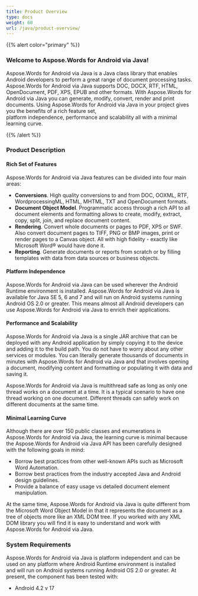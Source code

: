 ```yaml
---
title: Product Overview
type: docs
weight: 60
url: /java/product-overview/
---
```


{{% alert color="primary" %}} 

### **Welcome to Aspose.Words for Android via Java!**

Aspose.Words for Android via Java is a Java class library that enables Android developers to perform a great range of document processing tasks. Aspose.Words for Android via Java supports DOC, DOCX, RTF, HTML, OpenDocument, PDF, XPS, EPUB and other formats. With Aspose.Words for Android via Java you can generate, modify, convert, render and print documents. Using Aspose.Words for Android via Java in your project gives you the benefits of a rich feature set, platform independence, performance and scalability all with a minimal learning curve.

{{% /alert %}} 

### **Product Description**

#### **Rich Set of Features**

Aspose.Words for Android via Java features can be divided into four main areas:

- **Conversions**. High quality conversions to and from DOC, OOXML, RTF, WordprocessingML, HTML, MHTML, TXT and OpenDocument formats.
- **Document Object Model**. Programmatic access through a rich API to all document elements and formatting allows to create, modify, extract, copy, split, join, and replace document content.
- **Rendering**. Convert whole documents or pages to PDF, XPS or SWF. Also convert document pages to TIFF, PNG or BMP images, print or render pages to a Canvas object. All with high fidelity - exactly like Microsoft Word® would have done it.
- **Reporting**. Generate documents or reports from scratch or by filling templates with data from data sources or business objects.

#### **Platform Independence**

Aspose.Words for Android via Java can be used wherever the Android Runtime environment is installed. Aspose.Words for Android via Java is available for Java SE 5, 6 and 7 and will run on Android systems running Android OS 2.0 or greater. This means almost all Android developers can use Aspose.Words for Android via Java to enrich their applications.

#### **Performance and Scalability**

Aspose.Words for Android via Java is a single JAR archive that can be deployed with any Android application by simply copying it to the device and adding it to the build path. You do not have to worry about any other services or modules. You can literally generate thousands of documents in minutes with Aspose.Words for Android via Java and that involves opening a document, modifying content and formatting or populating it with data and saving it.

Aspose.Words for Android via Java is multithread safe as long as only one thread works on a document at a time. It is a typical scenario to have one thread working on one document. Different threads can safely work on different documents at the same time.

#### **Minimal Learning Curve**

Although there are over 150 public classes and enumerations in Aspose.Words for Android via Java, the learning curve is minimal because the Aspose.Words for Android via Java API has been carefully designed with the following goals in mind:

- Borrow best practices from other well-known APIs such as Microsoft Word Automation.
- Borrow best practices from the industry accepted Java and Android design guidelines.
- Provide a balance of easy usage vs detailed document element manipulation.

At the same time, Aspose.Words for Android via Java is quite different from the Microsoft Word Object Model in that it represents the document as a tree of objects more like an XML DOM tree. If you worked with any XML DOM library you will find it is easy to understand and work with Aspose.Words for Android via Java.

### **System Requirements**

Aspose.Words for Android via Java is platform independent and can be used on any platform where Android Runtime environment is installed and will run on Android systems running Android OS 2.0 or greater. At present, the component has been tested with:

- Android 4.2 v 17
